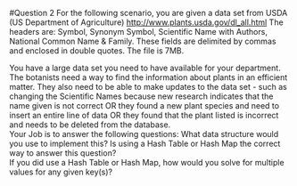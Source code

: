 #Question 2
For the following scenario, you are given a data set from USDA (US Department of Agriculture)
http://www.plants.usda.gov/dl_all.html
The headers are: 
Symbol, Synonym Symbol, Scientific Name with Authors, National  Common Name & Family.  These fields are delimited by commas and enclosed in double quotes.  The file is 7MB.  

	
You have a large data set you need to have available for your department.  The botanists need a way to find the information about plants in an efficient matter.  They also need to be able to make updates to the data set - such as changing the Scientific Names because new research indicates that the name given is not correct OR they found a new plant species and need to insert an entire line of data OR they found that the plant listed is incorrect and needs to be deleted from the database.  
Your Job is to answer the following questions: 
What data structure would you use to implement this?  Is using a Hash Table or Hash Map the correct way to answer this question?  
If you did use a Hash Table or Hash Map, how would you solve for multiple values for any given key(s)?  
